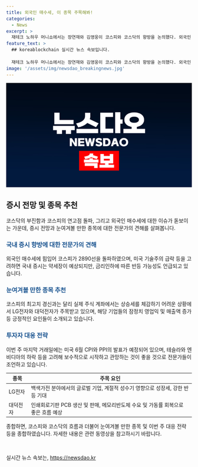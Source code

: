 ```yaml
---
title: 외국인 매수세, 이 종목 주목해봐!
categories:
  - News
excerpt: >
  재테크 노하우 머니쇼에서는 장연재와 김영웅이 코스피와 코스닥의 향방을 논의했다. 외국인 매수세와 기술주의 급락에 대해 언급했으며, 코스피 최고치를 경신하고 있는데도 실제 주식 계좌에서 상승세를 느끼기 어려운 이유에 대해 논의했다. 또한, LG전자와 대덕전자의 동향과 이번 주 마지막 거래일에 대한 대응 전략을 다루었다. SBS Biz는 제보를 기다리고 있다. (150자)
feature_text: >
  ## koreablockchain 실시간 뉴스 속보입니다.

  재테크 노하우 머니쇼에서는 장연재와 김영웅이 코스피와 코스닥의 향방을 논의했다. 외국인 매수세와 기술주의 급락에 대해 언급했으며, 코스피 최고치를 경신하고 있는데도 실제 주식 계좌에서 상승세를 느끼기 어려운 이유에 대해 논의했다. 또한, LG전자와 대덕전자의 동향과 이번 주 마지막 거래일에 대한 대응 전략을 다루었다. SBS Biz는 제보를 기다리고 있다. (150자)
image: '/assets/img/newsdao_breakingnews.jpg'
---
```


<p><img src="/assets/img/newsdao_breakingnews.jpg" alt="koreablockchain 속보" /></p>

<h2 data-ke-size="size26">증시 전망 및 종목 추천</h2>

<p data-ke-size="size16">코스닥의 부진함과 코스피의 연고점 돌파, 그리고 외국인 매수세에 대한 이슈가 돋보이는 가운데, 증시 전망과 눈여겨볼 만한 종목에 대한 전문가의 견해를 살펴봅니다.</p>

<h3><b><span style="color: #1a5490;">국내 증시 향방에 대한 전문가의 견해</span></b></h3>

<p data-ke-size="size16">외국인 매수세에 힘입어 코스피가 2890선을 돌파하였으며, 미국 기술주의 급락 등을 고려하면 국내 증시는 약세장이 예상되지만, 금리인하에 따른 반등 가능성도 언급되고 있습니다.</p>

<h3><b><span style="color: #1a5490;">눈여겨볼 만한 종목 추천</span></b></h3>

<p data-ke-size="size16">코스피의 최고치 경신과는 달리 실제 주식 계좌에서는 상승세를 체감하기 어려운 상황에서 LG전자와 대덕전자가 주목받고 있으며, 해당 기업들의 잠정치 영업익 및 매출액 증가 등 긍정적인 요인들이 소개되고 있습니다.</p>

<h3><b><span style="color: #1a5490;">투자자 대응 전략</span></b></h3>

<p data-ke-size="size16">이번 주 마지막 거래일에는 미국 6월 CPI와 PPI의 발표가 예정되어 있으며, 테슬라와 엔비디아의 하락 등을 고려해 보수적으로 시작하고 관망하는 것이 좋을 것으로 전문가들이 조언하고 있습니다.</p>

<table>
    <thead>
        <tr>
            <th>종목</th>
            <th>주목 요인</th>
        </tr>
    </thead>
    <tbody>
        <tr>
            <td>LG전자</td>
            <td>백색가전 분야에서의 글로벌 기업, 계절적 성수기 영향으로 성장세, 강한 반등 기대</td>
        </tr>
        <tr>
            <td>대덕전자</td>
            <td>인쇄회로기판 PCB 생산 및 판매, 메모리반도체 수요 및 가동률 회복으로 좋은 흐름 예상</td>
        </tr>
    </tbody>
</table>

<p data-ke-size="size16">종합하면, 코스피와 코스닥의 흐름과 더불어 눈여겨볼 만한 종목 및 이번 주 대응 전략 등을 종합하였습니다. 자세한 내용은 관련 동영상을 참고하시기 바랍니다.</p>

<p data-ke-size="size16">&nbsp;</p>
실시간 뉴스 속보는, <a href="https://newsdao.kr" rel="dofollow">https://newsdao.kr</a>


